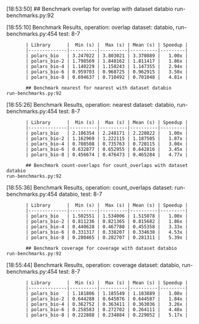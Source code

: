 [18:53:50] ## Benchmark overlap for overlap with dataset databio                                                                                                                                               run-benchmarks.py:92

[18:55:10]   Benchmark Results, operation: overlap dataset: databio,                                                                                                                                          run-benchmarks.py:454
                                    test: 8-7

           | Library      |  Min (s) |  Max (s) | Mean (s) | Speedup |
           |--------------|----------|----------|----------|---------|
           | polars_bio   | 3.247022 | 3.803021 | 3.370889 |   1.00x |
           | polars_bio-2 | 1.798569 | 1.848162 | 1.811417 |   1.86x |
           | polars_bio-4 | 1.140229 | 1.158243 | 1.147355 |   2.94x |
           | polars_bio-6 | 0.959703 | 0.968725 | 0.962915 |   3.50x |
           | polars_bio-8 | 0.694637 | 0.710492 | 0.701048 |   4.81x |

           ## Benchmark nearest for nearest with dataset databio                                                                                                                                               run-benchmarks.py:92

[18:55:26]   Benchmark Results, operation: nearest dataset: databio,                                                                                                                                          run-benchmarks.py:454
                                    test: 8-7

           | Library      |  Min (s) |  Max (s) | Mean (s) | Speedup |
           |--------------|----------|----------|----------|---------|
           | polars_bio   | 2.186354 | 2.248171 | 2.220822 |   1.00x |
           | polars_bio-2 | 1.162969 | 1.222115 | 1.187505 |   1.87x |
           | polars_bio-4 | 0.708508 | 0.735763 | 0.720115 |   3.08x |
           | polars_bio-6 | 0.632877 | 0.652955 | 0.642816 |   3.45x |
           | polars_bio-8 | 0.456674 | 0.476473 | 0.465284 |   4.77x |

           ## Benchmark count-overlaps for count_overlaps with dataset databio                                                                                                                                 run-benchmarks.py:92

[18:55:36]    Benchmark Results, operation: count_overlaps dataset:                                                                                                                                           run-benchmarks.py:454
                               databio, test: 8-7

           | Library      |  Min (s) |  Max (s) | Mean (s) | Speedup |
           |--------------|----------|----------|----------|---------|
           | polars_bio   | 1.502551 | 1.534006 | 1.515078 |   1.00x |
           | polars_bio-2 | 0.811236 | 0.821365 | 0.815682 |   1.86x |
           | polars_bio-4 | 0.440628 | 0.467780 | 0.455358 |   3.33x |
           | polars_bio-6 | 0.331317 | 0.338207 | 0.334638 |   4.53x |
           | polars_bio-8 | 0.280465 | 0.282707 | 0.281311 |   5.39x |

           ## Benchmark coverage for coverage with dataset databio                                                                                                                                             run-benchmarks.py:92

[18:55:44]  Benchmark Results, operation: coverage dataset: databio,                                                                                                                                          run-benchmarks.py:454
                                    test: 8-7

           | Library      |  Min (s) |  Max (s) | Mean (s) | Speedup |
           |--------------|----------|----------|----------|---------|
           | polars_bio   | 1.181806 | 1.185549 | 1.183889 |   1.00x |
           | polars_bio-2 | 0.644288 | 0.645076 | 0.644587 |   1.84x |
           | polars_bio-4 | 0.362752 | 0.363411 | 0.363036 |   3.26x |
           | polars_bio-6 | 0.258583 | 0.272702 | 0.264111 |   4.48x |
           | polars_bio-8 | 0.222888 | 0.234884 | 0.229052 |   5.17x |

